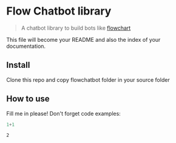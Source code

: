 # Flow Chatbot library
> A chatbot library to build bots like <a href='https://en.wikipedia.org/wiki/Flowchart'>flowchart</a>


This file will become your README and also the index of your documentation.

## Install

Clone this repo and copy flowchatbot folder in your source folder

## How to use

Fill me in please! Don't forget code examples:

```python
1+1
```




    2



